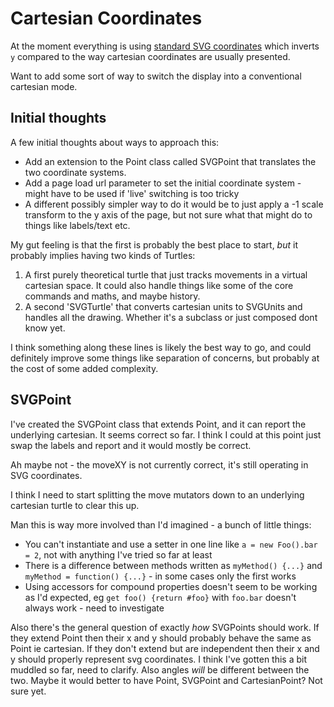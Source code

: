 Cartesian Coordinates
=====================


At the moment everything is using [standard SVG coordinates](<https://developer.mozilla.org/en-US/docs/Web/SVG/Tutorials/SVG_from_scratch/Positions#the_grid>) which inverts `y` compared to the way cartesian coordinates are usually presented.


Want to add some sort of way to switch the display into a conventional cartesian mode.


Initial thoughts
----------------

A few initial thoughts about ways to approach this:
* Add an extension to the Point class called SVGPoint that translates the two coordinate systems.
* Add a page load url parameter to set the initial coordinate system - might have to be used if 'live' switching is too tricky
* A different possibly simpler way to do it would be to just apply a -1 scale transform to the y axis of the page, but not sure what that might do to things like labels/text etc.

My gut feeling is that the first is probably the best place to start, *but* it probably implies having two kinds of Turtles:
1. A first purely theoretical turtle that just tracks movements in a virtual cartesian space. It could also handle things like some of the core commands and maths, and maybe history.
2. A second 'SVGTurtle' that converts cartesian units to SVGUnits and handles all the drawing. Whether it's a subclass or just composed dont know yet.

I think something along these lines is likely the best way to go, and could definitely improve some things like separation of concerns, but probably at the cost of some added complexity.


SVGPoint
--------

I've created the SVGPoint class that extends Point, and it can report the underlying cartesian.
It seems correct so far.
I think I could at this point just swap the labels and report and it would mostly be correct.

Ah maybe not - the moveXY is not currently correct, it's still operating in SVG coordinates.

I think I need to start splitting the move mutators down to an underlying cartesian turtle to clear this up.


Man this is way more involved than I'd imagined - a bunch of little things:
* You can't instantiate and use a setter in one line like `a = new Foo().bar = 2`, not with anything I've tried so far at least
* There is a difference between methods written as `myMethod() {...}` and `myMethod = function() {...}` - in some cases only the first works
* Using accessors for compound properties doesn't seem to be working as I'd expected, eg `get foo() {return #foo}` with `foo.bar` doesn't always work - need to investigate


Also there's the general question of exactly *how* SVGPoints should work.
If they extend Point then their x and y should probably behave the same as Point ie cartesian.
If they don't extend but are independent then their x and y should properly represent svg coordinates.
I think I've gotten this a bit muddled so far, need to clarify.
Also angles *will* be different between the two.
Maybe it would better to have Point, SVGPoint and CartesianPoint? Not sure yet.

